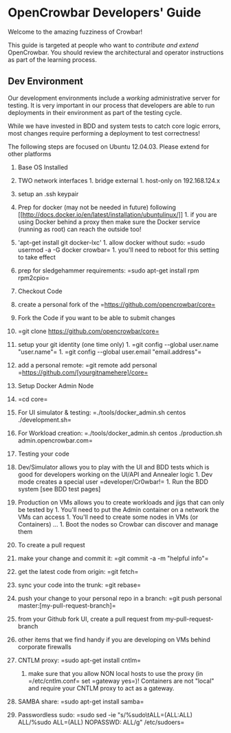 # OpenCrowbar Developers' Guide

Welcome to the amazing fuzziness of Crowbar!  

This guide is targeted at people who want to _contribute and extend_ OpenCrowbar.  You should review the architectural and operator instructions as part of the learning process.

## Dev Environment

Our development environments include a _working_ administrative server for testing.  It is very important in our process that developers are able to run deployments in their environment as part of the testing cycle.  

While we have invested in BDD and system tests to catch core logic errors, most changes require performing a deployment to test correctness!

The following steps are focused on Ubuntu 12.04.03.  Please extend for other platforms

1. Base OS Installed

  1. TWO network interfaces
    1. bridge external
    1. host-only on 192.168.124.x
  1. setup an .ssh keypair
  1. Prep for docker (may not be needed in future) following [[http://docs.docker.io/en/latest/installation/ubuntulinux/]]
    1. if you are using Docker behind a proxy then make sure the Docker service (running as root) can reach the outside too!
  1. 'apt-get install git docker-lxc'
    1. allow docker without sudo: =sudo usermod -a -G docker crowbar=
    1. you'll need to reboot for this setting to take effect
  1. prep for sledgehammer requirements: =sudo apt-get install rpm rpm2cpio=
1. Checkout Code 
  1. create a personal fork of the =https://github.com/opencrowbar/core=
1. Fork the Code if you want to be able to submit changes
  1. =git clone https://github.com/opencrowbar/core=
  1. setup your git identity (one time only)
    1. =git config --global user.name "user.name"=
    1. =git config --global user.email "email.address"=
  1. add a personal remote: =git remote add personal =https://github.com/[yourgitnamehere]/core=

1. Setup Docker Admin Node
  1. =cd core=
  1. For UI simulator & testing: =./tools/docker_admin.sh centos ./development.sh=
  1. For Workload creation: =./tools/docker_admin.sh centos ./production.sh admin.opencrowbar.com=

1. Testing your code
  1. Dev/Simulator allows you to play with the UI and BDD tests which is good for developers working on the UI/API and Annealer logic
    1. Dev mode creates a special user =developer/Cr0wbar!=
    1. Run the BDD system [see BDD test pages]
  1. Production on VMs allows you to create workloads and jigs that can only be tested by 
    1. You'll need to put the Admin container on a network the VMs can access
    1. You'll need to create some nodes in VMs (or Containers) ...
    1. Boot the nodes so Crowbar can discover and manage them

1. To create a pull request
  1. make your change and commit it: =git commit -a -m "helpful info"=
  1. get the latest code from origin: =git fetch=
  1. sync your code into the trunk: =git rebase=
  1. push your change to your personal repo in a branch: =git push personal master:[my-pull-request-branch]=
  1. from your Github fork UI, create a pull request from my-pull-request-branch

1. other items that we find handy if you are developing on VMs behind corporate firewalls
  1. CNTLM proxy: =sudo apt-get install cntlm=
     1. make sure that you allow NON local hosts to use the proxy (in =/etc/cntlm.conf= set =gateway yes=)!  Containers are not "local" and require your CNTLM proxy to act as a gateway.
  1. SAMBA share: =sudo apt-get install samba=
  1. Passwordless sudo: =sudo sed -ie "s/%sudo\tALL=(ALL:ALL) ALL/%sudo ALL=(ALL) NOPASSWD: ALL/g" /etc/sudoers=

